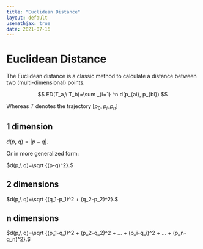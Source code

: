 ```yaml
---
title: "Euclidean Distance"
layout: default
usemathjax: true
date: 2021-07-16
---
```


# Euclidean Distance
The Euclidean distance is a classic method to calculate a distance between two (multi-dimensional) points.

$$
ED(T_a,\ T_b)=\sum _{i=1} ^n d(p_{ai}, p_{bi})
$$

Whereas $T$ denotes the trajectory $[p_0, p_i, p_n]$

## 1 dimension
$d(p,\ q)=|p-q|.$

Or in more generalized form:

$d(p,\ q)=\sqrt {(p-q)^2}.$


## 2 dimensions
$d(p,\ q)=\sqrt {(q_1-p_1)^2 + (q_2-p_2)^2}.$


## n dimensions
$d(p,\ q)=\sqrt {(p_1-q_1)^2 + (p_2-q_2)^2 + ... + (p_i-q_i)^2 + ... + (p_n-q_n)^2}.$
